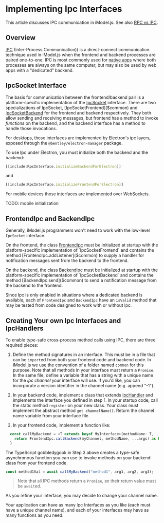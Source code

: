 # Implementing Ipc Interfaces

This article discusses IPC communication in iModel.js. See also [RPC vs IPC](./RpcVsIpc.md).

## Overview

[IPC](https://en.wikipedia.org/wiki/Inter-process_communication) (Inter-Process Communication)) is a direct-connect communication technique used in iModel.js when the frontend and backend processes are paired one-to-one. IPC is most commonly used for [native apps](./NativeApps.md) where both processes are always on the same computer, but may also be used by web apps with a "dedicated" backend.

## IpcSocket Interface

The basis for communication between the frontend/backend pair is a platform-specific implementation of the [IpcSocket]($common) interface. There are two specializations of IpcSocket, [IpcSocketFrontend]($common) and [IpcSocketBackend]($common) for the frontend and backend respectively. They both allow sending and receiving messages, but frontend has a method to invoke _functions_ on the backend, and the backend interface has a method to handle those invocations.

For desktops, those interfaces are implemented by Electron's ipc layers, exposed through the `@bentley/electron-manager` package.

To use Ipc under Electron, you must initialize both the backend and the backend:

```ts
[[include:RpcInterface.initializeBackendForElectron]]

```

and

```ts
[[include:RpcInterface.initializeFrontendForElectron]]

```

For mobile devices those interfaces are implemented over WebSockets.

TODO: mobile initialization

## FrontendIpc and BackendIpc

Generally, iModel.js programmers won't need to work with the low-level `IpcSocket` interface.

On the frontend, the class [FrontendIpc]($common) must be initialized at startup with the platform-specific implementation of `IpcSocketFrontend` and contains the method [FrontendIpc.addListener]($common) to supply a handler for notification messages sent from the backend to the frontend.

On the backend, the class [BackendIpc]($common) must be initialized at startup with the platform-specific implementation of `IpcSocketBackend` and contains the method [BackendIpc.send]($common) to send a notification message from the backend to the frontend.

Since Ipc is only enabled in situations where a dedicated backend is available, each of `FrontendIpc` and `BackendIpc` have an `isValid` method that may be tested from code designed to work with or without Ipc.

## Creating Your own Ipc Interfaces and IpcHandlers

To enable type-safe cross-process method calls using IPC, there are three required pieces:

1. Define the method signatures in an interface. This must be in a file that can be `import`ed from both your frontend code and backend code. In iModel.js we use the convention of a folder named `common` for this purpose. Note that all methods in your interface must return a `Promise`. In the same file, define a variable that has a string with a unique name for the _ipc channel_ your interface will use. If you'd like, you can incorporate a version identifier in the channel name (e.g. append "-1").

1. In your backend code, implement a class that extends [IpcHandler]($common) and implements the interface you defined in step 1. In your startup code, call the static method `register` on your new class. Your class must implement the abstract method `get channelName()`. Return the channel name variable from your interface file.

1. In your frontend code, implement a function like:

```ts
  const callMyBackend = <T extends keyof MyInterface>(methodName: T, ...args: Parameters<MyInterface[T]>): ReturnType<MyInterface[T]> {
    return FrontendIpc.callBackend(myChannel, methodName, ...args) as ReturnType<MyInterface[T]>;
  }
```

The TypeScript gobbledygook in Step 3 above creates a type-safe asynchronous function you can use to invoke methods on your backend class from your frontend code.

```ts
const method1Val = await callMyBackend("method1", arg1, arg2, arg3);
```

> Note that all IPC methods return a `Promise`, so their return value must be `await`ed.

As you refine your interface, you may decide to change your channel name.

Your application can have as many Ipc Interfaces as you like (each must have a unique channel name), and each of your interfaces may have as many functions as you need.
